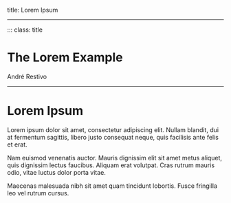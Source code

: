 title: Lorem Ipsum

---
::: class: title

# The Lorem Example

André Restivo

---

# Lorem Ipsum

Lorem ipsum dolor sit amet, consectetur adipiscing elit. Nullam blandit, dui at fermentum sagittis, libero justo consequat neque, quis facilisis ante felis et erat.

Nam euismod venenatis auctor. Mauris dignissim elit sit amet metus aliquet, quis dignissim lectus faucibus. Aliquam erat volutpat. Cras rutrum mauris odio, vitae luctus dolor porta vitae.

Maecenas malesuada nibh sit amet quam tincidunt lobortis. Fusce fringilla leo vel rutrum cursus.